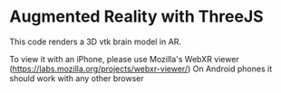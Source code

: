 # Augmented Reality with ThreeJS

This code renders a 3D vtk brain model in AR.

To view it with an iPhone, please use Mozilla's WebXR viewer (https://labs.mozilla.org/projects/webxr-viewer/)
On Android phones it should work with any other browser

